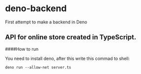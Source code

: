 # deno-backend
First attempt to make a backend in Deno

## API for online store created in TypeScript.

####How to run

You need to install deno, after this write this commad to shell:

```
deno run --allow-net server.ts
```
